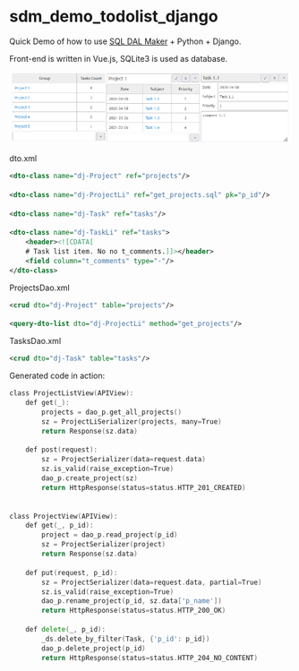 # sdm_demo_todolist_django
Quick Demo of how to use [SQL DAL Maker](https://github.com/panedrone/sqldalmaker) + Python + Django.

Front-end is written in Vue.js, SQLite3 is used as database.

![demo-go.png](demo-go.png)

dto.xml
```xml
<dto-class name="dj-Project" ref="projects"/>

<dto-class name="dj-ProjectLi" ref="get_projects.sql" pk="p_id"/>

<dto-class name="dj-Task" ref="tasks"/>

<dto-class name="dj-TaskLi" ref="tasks">
    <header><![CDATA[
    # Task list item. No no t_comments.]]></header>
    <field column="t_comments" type="-"/>
</dto-class>
```
ProjectsDao.xml
```xml
<crud dto="dj-Project" table="projects"/>

<query-dto-list dto="dj-ProjectLi" method="get_projects"/>
```
TasksDao.xml
```xml
<crud dto="dj-Task" table="tasks"/>
```
Generated code in action:
```go
class ProjectListView(APIView):
    def get(_):
        projects = dao_p.get_all_projects()
        sz = ProjectLiSerializer(projects, many=True)
        return Response(sz.data)
    
    def post(request):
        sz = ProjectSerializer(data=request.data)
        sz.is_valid(raise_exception=True)
        dao_p.create_project(sz)
        return HttpResponse(status=status.HTTP_201_CREATED)


class ProjectView(APIView):
    def get(_, p_id):
        project = dao_p.read_project(p_id)
        sz = ProjectSerializer(project)
        return Response(sz.data)
    
    def put(request, p_id):
        sz = ProjectSerializer(data=request.data, partial=True)
        sz.is_valid(raise_exception=True)
        dao_p.rename_project(p_id, sz.data['p_name'])
        return HttpResponse(status=status.HTTP_200_OK)
    
    def delete(_, p_id):
        _ds.delete_by_filter(Task, {'p_id': p_id})
        dao_p.delete_project(p_id)
        return HttpResponse(status=status.HTTP_204_NO_CONTENT)
```